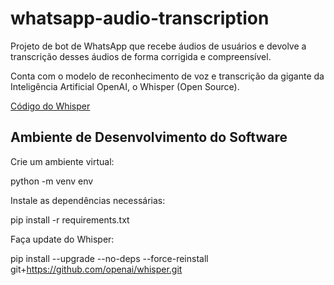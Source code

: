 # whatsapp-audio-transcription

Projeto de bot de WhatsApp que recebe áudios de usuários e devolve a transcrição desses áudios de forma corrigida e compreensível.

Conta com o modelo de reconhecimento de voz e transcrição da gigante da Inteligência Artificial OpenAI, o Whisper (Open Source).

[Código do Whisper](https://github.com/openai/whisper)

## Ambiente de Desenvolvimento do Software

Crie um ambiente virtual:

  python -m venv env
  
Instale as dependências necessárias:

  pip install -r requirements.txt
  
Faça update do Whisper:

  pip install --upgrade --no-deps --force-reinstall git+https://github.com/openai/whisper.git
  
